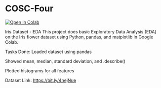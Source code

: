 # COSC-Four
[![Open In Colab](https://colab.research.google.com/assets/colab-badge.svg)](https://colab.research.google.com/github/saketh1607/COSC-Four/blob/main/iris_eda.ipynb)

Iris Dataset - EDA
This project does basic Exploratory Data Analysis (EDA) on the Iris flower dataset using Python, pandas, and matplotlib in Google Colab.

Tasks Done:
Loaded dataset using pandas

Showed mean, median, standard deviation, and .describe()

Plotted histograms for all features

Dataset Link:
https://bit.ly/4nejNue

